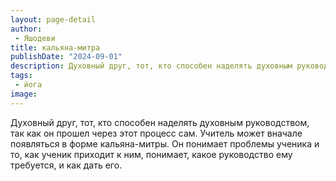```yaml
---
layout: page-detail
author:
 - Яшодеви
title: кальяна-митра
publishDate: "2024-09-01"
description: Духовный друг, тот, кто способен наделять духовным руководством, так как он прошел через этот процесс сам. Учитель может вначале появляться в форме кальяна-митры. Он понимает проблемы ученика и то, как ученик приходит к ним, понимает, какое руководство ему требуется, и как дать его.
tags:
 - йога
image: 
---
```


Духовный друг, тот, кто способен наделять духовным руководством, так как он прошел через этот процесс сам. Учитель может вначале появляться в форме кальяна-митры. Он понимает проблемы ученика и то, как ученик приходит к ним, понимает, какое руководство ему требуется, и как дать его.

